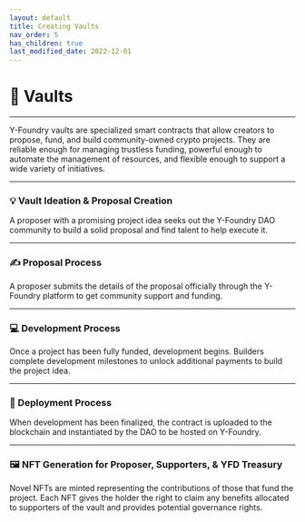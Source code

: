 ```yaml
---
layout: default
title: Creating Vaults
nav_order: 5
has_children: true
last_modified_date: 2022-12-01
---
```


# 🏦 Vaults

***

Y-Foundry vaults are specialized smart contracts that allow creators to propose, fund, and build community-owned crypto projects. They are reliable enough for managing trustless funding, powerful enough to automate the management of resources, and flexible enough to support a wide variety of initiatives.

***

### 💡 Vault Ideation & Proposal Creation

A proposer with a promising project idea seeks out the Y-Foundry DAO community to build a solid proposal and find talent to help execute it.

***

### ✍️ Proposal Process

A proposer submits the details of the proposal officially through the Y-Foundry platform to get community support and funding.

*** 

### 💻 Development Process

Once a project has been fully funded, development begins. Builders complete development milestones to unlock additional payments to build the project idea.
			
***

### 📡 Deployment Process

When development has been finalized, the contract is uploaded to the blockchain and instantiated by the DAO to be hosted on Y-Foundry.

***

### 🖼️ NFT Generation for Proposer, Supporters, & YFD Treasury

Novel NFTs are minted representing the contributions of those that fund the project. Each NFT gives the holder the right to claim any benefits allocated to supporters of the vault and provides potential governance rights.
